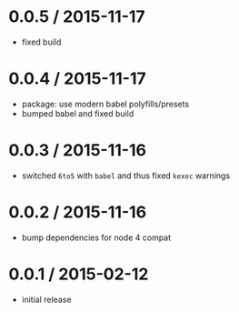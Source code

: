 
0.0.5 / 2015-11-17
==================

  * fixed build

0.0.4 / 2015-11-17
==================

  * package: use modern babel polyfills/presets
  * bumped babel and fixed build

0.0.3 / 2015-11-16
==================

  * switched `6to5` with `babel` and thus fixed
    `kexec` warnings

0.0.2 / 2015-11-16
==================

  * bump dependencies for node 4 compat

0.0.1 / 2015-02-12
==================

 * initial release
